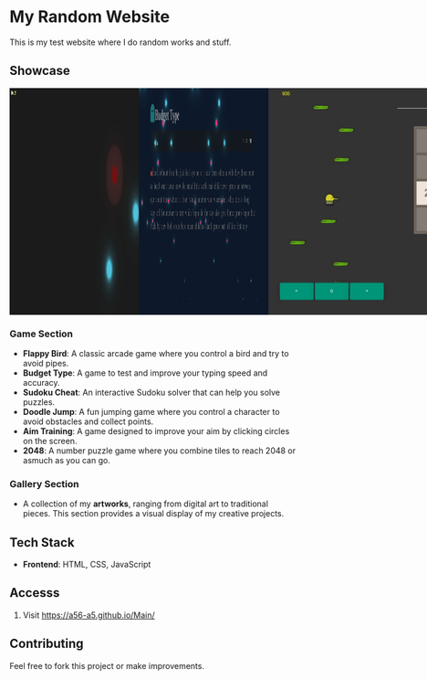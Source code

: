 # My Random Website

This is my test website where I do random works and stuff. 

## Showcase
<div style="display: flex; justify-content: space-around;">
<img src="Code/pics/333.png" alt="Doodle Jump" width="45%" />
<img src="Code/pics/444.png" alt="Doodle Jump" width="45%" />
<img src="Code/pics/111.jpg" alt="Sudoku Solver" width="45%" />
<img src="Code/pics/222.png" alt="Doodle Jump" width="45%" />
</div>

### Game Section
- **Flappy Bird**: A classic arcade game where you control a bird and try to avoid pipes.
- **Budget Type**: A game to test and improve your typing speed and accuracy.
- **Sudoku Cheat**: An interactive Sudoku solver that can help you solve puzzles.
- **Doodle Jump**: A fun jumping game where you control a character to avoid obstacles and collect points.
- **Aim Training**: A game designed to improve your aim by clicking circles on the screen.
- **2048**: A number puzzle game where you combine tiles to reach 2048 or asmuch as you can go.

### Gallery Section
- A collection of my **artworks**, ranging from digital art to traditional pieces. This section provides a visual display of my creative projects.

## Tech Stack
- **Frontend**: HTML, CSS, JavaScript

## Accesss
1. Visit https://a56-a5.github.io/Main/

## Contributing
Feel free to fork this project or make improvements.

